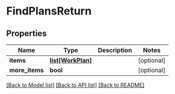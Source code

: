 # FindPlansReturn

## Properties
Name | Type | Description | Notes
------------ | ------------- | ------------- | -------------
**items** | [**list[WorkPlan]**](WorkPlan.md) |  | [optional] 
**more_items** | **bool** |  | [optional] 

[[Back to Model list]](../README.md#documentation-for-models) [[Back to API list]](../README.md#documentation-for-api-endpoints) [[Back to README]](../README.md)


